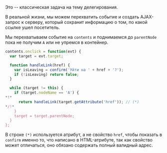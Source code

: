 Это -- классическая задача на тему делегирования.

В реальной жизни, мы можем перехватить событие и создать AJAX-запрос к серверу, который сохранит информацию о том, по какой ссылке ушел посетитель.

Мы перехватываем событие на `contents` и поднимаемся до `parentNode` пока не получим `A` или не упремся в контейнер.

```js
contents.onclick = function(evt) {
  var target = evt.target;

  function handleLink(href) {
    var isLeaving = confirm('Уйти на ' + href + '?');
    if (!isLeaving) return false;
  }

  while (target != this) {
    if (target.nodeName == 'A') {
*!*
      return handleLink(target.getAttribute('href')); // (*)
*/!*
    }
    target = target.parentNode;
  }
};
```

В строке `(*)` используется атрибут, а не свойство `href`, чтобы показать в `confirm` именно то, что написано в HTML-атрибуте, так как свойство может отличаться, оно обязано содержать полный валидный адрес.

